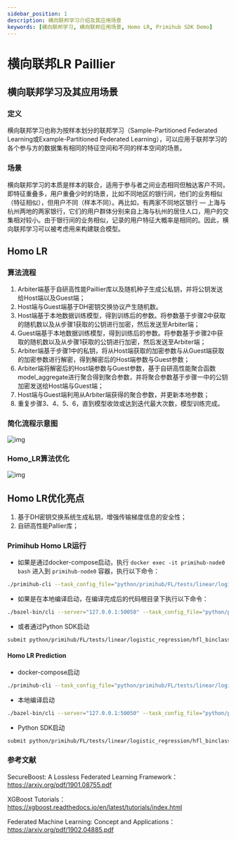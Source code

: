 ```yaml
---
sidebar_position: 1
description: 横向联邦学习介绍及其应用场景
keywords: [横向联邦学习, 横向联邦应用场景, Homo LR, Primihub SDK Demo]
---
```

# 横向联邦LR Paillier

## 横向联邦学习及其应用场景

### 定义

横向联邦学习也称为按样本划分的联邦学习（Sample-Partitioned Federated Learning或Example-Partitioned Federated Learning），可以应用于联邦学习的各个参与方的数据集有相同的特征空间和不同的样本空间的场景。

### 场景

横向联邦学习的本质是样本的联合，适用于参与者之间业态相同但触达客户不同，即特征重叠多，用户重叠少时的场景，比如不同地区的银行间，他们的业务相似（特征相似），但用户不同（样本不同）。再比如，有两家不同地区银行 — 上海与杭州两地的两家银行，它们的用户群体分别来自上海与杭州的居住人口，用户的交集相对较小。由于银行间的业务相似，记录的用户特征大概率是相同的。因此，横向联邦学习可以被考虑用来构建联合模型。

## Homo LR

### 算法流程

1. Arbiter端基于自研高性能Paillier库以及随机种子生成公私钥，并将公钥发送给Host端以及Guest端；
2. Host端与Guest端基于DH密钥交换协议产生随机数。
3. Host端基于本地数据训练模型，得到训练后的参数。将参数基于步骤2中获取的随机数以及从步骤1获取的公钥进行加密，然后发送至Arbiter端；
4. Guest端基于本地数据训练模型，得到训练后的参数。将参数基于步骤2中获取的随机数以及从步骤1获取的公钥进行加密，然后发送至Arbiter端；
5. Arbiter端基于步骤1中的私钥，将从Host端获取的加密参数与从Guest端获取的加密参数进行解密，得到解密后的Host端参数与Guest参数；
6. Arbiter端将解密后的Host端参数与Guest参数，基于自研高性能聚合函数model_aggregate进行聚合得到聚合参数，并将聚合参数基于步骤一中的公钥加密发送给Host端与Guest端；
7. Host端与Guest端利用从Arbiter端获得的聚合参数，并更新本地参数；
8. 重复步骤3、4、5、6，直到模型收敛或达到迭代最大次数，模型训练完成。

### 简化流程示意图

![img](/img/homolr流程示意.PNG)

### Homo_LR算法优化

![img](/img/Homo_LR算法优化.jpg)

## Homo LR优化亮点

1. 基于DH密钥交换系统生成私钥，增强传输梯度信息的安全性；
2. 自研高性能Pallier库；

### Primihub Homo LR运行

- 如果是通过docker-compose启动，执行 `docker exec -it primihub-node0 bash` 进入到 `primihub-node0` 容器，执行以下命令：

```bash
./primihub-cli --task_config_file="python/primihub/FL/tests/linear/logistic_regression/hfl_binclass_paillier.json"
```

- 如果是在本地编译启动，在编译完成后的代码根目录下执行以下命令：

```bash
./bazel-bin/cli --server="127.0.0.1:50050" --task_config_file="python/primihub/FL/tests/linear/logistic_regression/hfl_binclass_paillier.json"
```

- 或者通过Python SDK启动

```bash
submit python/primihub/FL/tests/linear/logistic_regression/hfl_binclass_paillier.json
```

#### Homo LR Prediction

- docker-compose启动

```bash
./primihub-cli --task_config_file="python/primihub/FL/tests/linear/logistic_regression/hfl_binclass_predict.json"
```

- 本地编译启动

```bash
./bazel-bin/cli --server="127.0.0.1:50050" --task_config_file="python/primihub/FL/tests/linear/logistic_regression/hfl_binclass_predict.json"
```

- Python SDK启动

```bash
submit python/primihub/FL/tests/linear/logistic_regression/hfl_binclass_predict.json
```

### 参考文献

SecureBoost: A Lossless Federated Learning Framework：<https://arxiv.org/pdf/1901.08755.pdf>

XGBoost Tutorials：<https://xgboost.readthedocs.io/en/latest/tutorials/index.html>

Federated Machine Learning: Concept and Applications：<https://arxiv.org/pdf/1902.04885.pdf>
